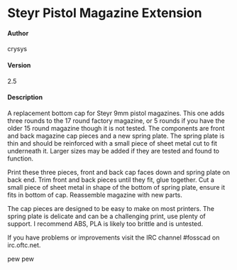 # Steyr Pistol Magazine Extension

#### Author 
crysys 

#### Version 
2.5

#### Description
A replacement bottom cap for Steyr 9mm pistol magazines. This one adds three rounds to the 17 round factory magazine, or 5 rounds if you have the older 15 round magazine though it is not tested. The components are front and back magazine cap pieces and a new spring plate. The spring plate is thin and should be reinforced with a small piece of sheet metal cut to fit underneath it. Larger sizes may be added if they are tested and found to function.

Print these three pieces, front and back cap faces down and spring plate on back end. Trim front and back pieces until they fit, glue together.  Cut a small piece of sheet metal in shape of the bottom of spring plate, ensure it fits in bottom of cap.  Reassemble magazine with new parts.

The cap pieces are designed to be easy to make on most printers. The spring plate is delicate and can be a challenging print, use plenty of support. I recommend ABS, PLA is likely too brittle and is untested.

If you have problems or improvements visit the IRC channel #fosscad on irc.oftc.net.

pew pew
